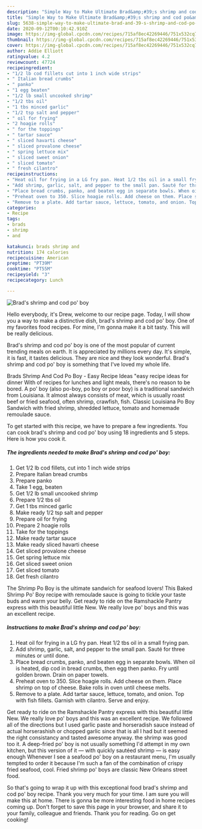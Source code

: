 ```yaml
---
description: "Simple Way to Make Ultimate Brad&amp;#39;s shrimp and cod po&amp;#39; boy"
title: "Simple Way to Make Ultimate Brad&amp;#39;s shrimp and cod po&amp;#39; boy"
slug: 5638-simple-way-to-make-ultimate-brad-and-39-s-shrimp-and-cod-po-and-39-boy
date: 2020-09-12T00:10:42.910Z
image: https://img-global.cpcdn.com/recipes/715af8ec42269446/751x532cq70/brads-shrimp-and-cod-po-boy-recipe-main-photo.jpg
thumbnail: https://img-global.cpcdn.com/recipes/715af8ec42269446/751x532cq70/brads-shrimp-and-cod-po-boy-recipe-main-photo.jpg
cover: https://img-global.cpcdn.com/recipes/715af8ec42269446/751x532cq70/brads-shrimp-and-cod-po-boy-recipe-main-photo.jpg
author: Addie Elliott
ratingvalue: 4.2
reviewcount: 47724
recipeingredient:
- "1/2 lb cod fillets cut into 1 inch wide strips"
- " Italian bread crumbs"
- " panko"
- "1 egg beaten"
- "1/2 lb small uncooked shrimp"
- "1/2 tbs oil"
- "1 tbs minced garlic"
- "1/2 tsp salt and pepper"
- " oil for frying"
- "2 hoagie rolls"
- " for the toppings"
- " tartar sauce"
- " sliced havarti cheese"
- " sliced provalone cheese"
- " spring lettuce mix"
- " sliced sweet onion"
- " sliced tomato"
- " fresh cilantro"
recipeinstructions:
- "Heat oil for frying in a LG fry pan. Heat 1/2 tbs oil in a small frying pan."
- "Add shrimp, garlic, salt, and pepper to the small pan. Sauté for three minutes or until done."
- "Place bread crumbs, panko, and beaten egg in separate bowls. When oil is heated, dip cod in bread crumbs, then egg then panko. Fry until golden brown. Drain on paper towels."
- "Preheat oven to 350. Slice hoagie rolls. Add cheese on them. Place shrimp on top of cheese. Bake rolls in oven until cheese melts."
- "Remove to a plate. Add tartar sauce, lettuce, tomato, and onion. Top with fish fillets. Garnish with cilantro. Serve and enjoy."
categories:
- Recipe
tags:
- brads
- shrimp
- and

katakunci: brads shrimp and 
nutrition: 174 calories
recipecuisine: American
preptime: "PT39M"
cooktime: "PT55M"
recipeyield: "3"
recipecategory: Lunch

---
```



![Brad&#39;s shrimp and cod po&#39; boy](https://img-global.cpcdn.com/recipes/715af8ec42269446/751x532cq70/brads-shrimp-and-cod-po-boy-recipe-main-photo.jpg)

Hello everybody, it's Drew, welcome to our recipe page. Today, I will show you a way to make a distinctive dish, brad&#39;s shrimp and cod po&#39; boy. One of my favorites food recipes. For mine, I'm gonna make it a bit tasty. This will be really delicious.

Brad&#39;s shrimp and cod po&#39; boy is one of the most popular of current trending meals on earth. It is appreciated by millions every day. It's simple, it is fast, it tastes delicious. They are nice and they look wonderful. Brad&#39;s shrimp and cod po&#39; boy is something that I've loved my whole life.

Brads Shrimp And Cod Po Boy - Easy Recipe Ideas &#34;easy recipe ideas for dinner With of recipes for lunches and light meals, there&#39;s no reason to be bored. A po&#39; boy (also po-boy, po boy or poor boy) is a traditional sandwich from Louisiana. It almost always consists of meat, which is usually roast beef or fried seafood, often shrimp, crawfish, fish. Classic Louisiana Po Boy Sandwich with fried shrimp, shredded lettuce, tomato and homemade remoulade sauce.


To get started with this recipe, we have to prepare a few ingredients. You can cook brad&#39;s shrimp and cod po&#39; boy using 18 ingredients and 5 steps. Here is how you cook it.

<!--inarticleads1-->

##### The ingredients needed to make Brad&#39;s shrimp and cod po&#39; boy:

1. Get 1/2 lb cod fillets, cut into 1 inch wide strips
1. Prepare  Italian bread crumbs
1. Prepare  panko
1. Take 1 egg, beaten
1. Get 1/2 lb small uncooked shrimp
1. Prepare 1/2 tbs oil
1. Get 1 tbs minced garlic
1. Make ready 1/2 tsp salt and pepper
1. Prepare  oil for frying
1. Prepare 2 hoagie rolls
1. Take  for the toppings
1. Make ready  tartar sauce
1. Make ready  sliced havarti cheese
1. Get  sliced provalone cheese
1. Get  spring lettuce mix
1. Get  sliced sweet onion
1. Get  sliced tomato
1. Get  fresh cilantro


The Shrimp Po Boy is the ultimate sandwich for seafood lovers! This Baked Shrimp Po&#39; Boy recipe with remoulade sauce is going to tickle your taste buds and warm your belly. Get ready to ride on the Ramshackle Pantry express with this beautiful little New. We really love po&#39; boys and this was an excellent recipe. 

<!--inarticleads2-->

##### Instructions to make Brad&#39;s shrimp and cod po&#39; boy:

1. Heat oil for frying in a LG fry pan. Heat 1/2 tbs oil in a small frying pan.
1. Add shrimp, garlic, salt, and pepper to the small pan. Sauté for three minutes or until done.
1. Place bread crumbs, panko, and beaten egg in separate bowls. When oil is heated, dip cod in bread crumbs, then egg then panko. Fry until golden brown. Drain on paper towels.
1. Preheat oven to 350. Slice hoagie rolls. Add cheese on them. Place shrimp on top of cheese. Bake rolls in oven until cheese melts.
1. Remove to a plate. Add tartar sauce, lettuce, tomato, and onion. Top with fish fillets. Garnish with cilantro. Serve and enjoy.


Get ready to ride on the Ramshackle Pantry express with this beautiful little New. We really love po&#39; boys and this was an excellent recipe. We followed all of the directions but I used garlic paste and horseradish sauce instead of actual horserashish or chopped garlic since that is all I had but it seemed the right consistancy and tasted awesome anyway. the shrimp was good too it. A deep-fried po&#39; boy is not usually something I&#39;d attempt in my own kitchen, but this version of it — with quickly sautéed shrimp — is easy enough Whenever I see a seafood po&#39; boy on a restaurant menu, I&#39;m usually tempted to order it because I&#39;m such a fan of the combination of crispy fried seafood, cool. Fried shrimp po&#39; boys are classic New Orleans street food. 

So that's going to wrap it up with this exceptional food brad&#39;s shrimp and cod po&#39; boy recipe. Thank you very much for your time. I am sure you will make this at home. There is gonna be more interesting food in home recipes coming up. Don't forget to save this page in your browser, and share it to your family, colleague and friends. Thank you for reading. Go on get cooking!
